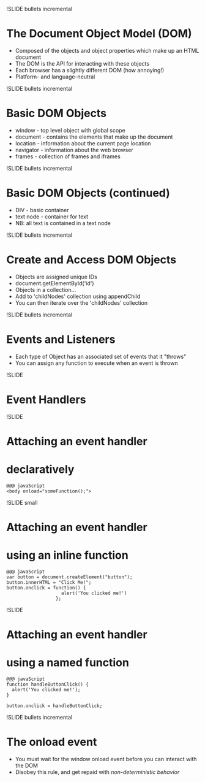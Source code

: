 !SLIDE bullets incremental
# The Document Object Model (DOM) #

* Composed of the objects and object properties which make up an HTML document
* The DOM is the API for interacting with these objects
* Each browser has a slightly different DOM (how annoying!)
* Platform- and language-neutral

!SLIDE bullets incremental
# Basic DOM Objects #

* window - top level object with global scope
* document - contains the elements that make up the document
* location - information about the current page location
* navigator - information about the web browser
* frames - collection of frames and iframes

!SLIDE bullets incremental
# Basic DOM Objects (continued) #

* DIV - basic container
* text node - container for text 
* NB: all text is contained in a text node

!SLIDE bullets incremental
# Create and Access DOM Objects #

* Objects are assigned unique IDs
* document.getElementById('id')
* Objects in a collection...
* Add to 'childNodes' collection using appendChild
* You can then iterate over the 'childNodes' collection

!SLIDE bullets incremental
# Events and Listeners #

* Each type of Object has an associated set of events that it "throws"
* You can assign any function to execute when an event is thrown

!SLIDE
# Event Handlers #

!SLIDE
# Attaching an event handler #
# declaratively #

    @@@ javaScript
    <body onload="someFunction();">
    
!SLIDE small
# Attaching an event handler #
# using an inline function #

    @@@ javaScript
    var button = document.createElement("button");
    button.innerHTML = "Click Me!";
    button.onclick = function() {
                        alert('You clicked me!')
                      };
!SLIDE
# Attaching an event handler #
# using a named function #

    @@@ javaScript
    function handleButtonClick() {
      alert('You clicked me!');
    }
    
    button.onclick = handleButtonClick;
    
!SLIDE bullets incremental
# The onload event #

* You must wait for the window onload event before you can interact with the DOM
* Disobey this rule, and get repaid with _non-deterministic behavior_